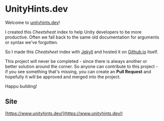 # UnityHints.dev

Welcome to [unityhints.dev](unityhints.dev)!

I created this _Cheetsheat_ index to help Unity developers to be more productive.
Often we fall back to the same old documentation for arguments or syntax we've forgotten.

So I made this _Cheatsheet_ index with [Jekyll](https://jekyllrb.com/) and hosted it on [Github.io](https://github.io) itself.

This project will never be completed - since there is always another or better solution around the corner.
So anyone can contribute to this project - if you see something that's missing, you can create an **Pull Request** and hopefully it will be approved and merged into the project.

Happu building!

## Site
[https://www.unityhints.dev/](https://www.unityhints.dev/)